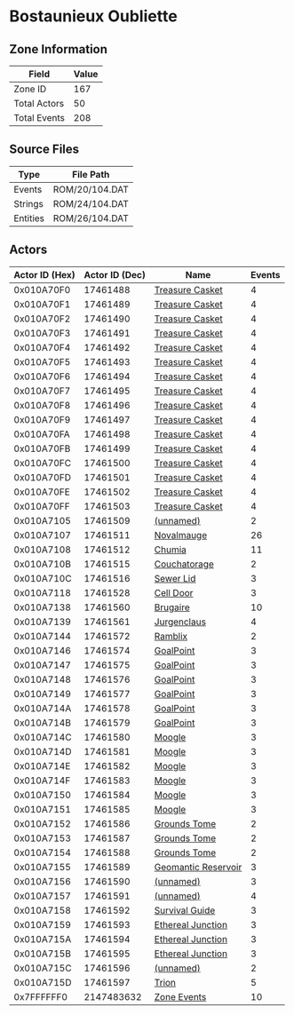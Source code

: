 # Bostaunieux Oubliette

## Zone Information

| Field        |   Value |
|--------------|---------|
| Zone ID      |     167 |
| Total Actors |      50 |
| Total Events |     208 |

## Source Files

| Type     | File Path      |
|----------|----------------|
| Events   | ROM/20/104.DAT |
| Strings  | ROM/24/104.DAT |
| Entities | ROM/26/104.DAT |

## Actors

| Actor ID (Hex)   |   Actor ID (Dec) | Name                                                             |   Events |
|------------------|------------------|------------------------------------------------------------------|----------|
| 0x010A70F0       |         17461488 | [Treasure Casket](./17461488%20-%20Treasure%20Casket.md)         |        4 |
| 0x010A70F1       |         17461489 | [Treasure Casket](./17461489%20-%20Treasure%20Casket.md)         |        4 |
| 0x010A70F2       |         17461490 | [Treasure Casket](./17461490%20-%20Treasure%20Casket.md)         |        4 |
| 0x010A70F3       |         17461491 | [Treasure Casket](./17461491%20-%20Treasure%20Casket.md)         |        4 |
| 0x010A70F4       |         17461492 | [Treasure Casket](./17461492%20-%20Treasure%20Casket.md)         |        4 |
| 0x010A70F5       |         17461493 | [Treasure Casket](./17461493%20-%20Treasure%20Casket.md)         |        4 |
| 0x010A70F6       |         17461494 | [Treasure Casket](./17461494%20-%20Treasure%20Casket.md)         |        4 |
| 0x010A70F7       |         17461495 | [Treasure Casket](./17461495%20-%20Treasure%20Casket.md)         |        4 |
| 0x010A70F8       |         17461496 | [Treasure Casket](./17461496%20-%20Treasure%20Casket.md)         |        4 |
| 0x010A70F9       |         17461497 | [Treasure Casket](./17461497%20-%20Treasure%20Casket.md)         |        4 |
| 0x010A70FA       |         17461498 | [Treasure Casket](./17461498%20-%20Treasure%20Casket.md)         |        4 |
| 0x010A70FB       |         17461499 | [Treasure Casket](./17461499%20-%20Treasure%20Casket.md)         |        4 |
| 0x010A70FC       |         17461500 | [Treasure Casket](./17461500%20-%20Treasure%20Casket.md)         |        4 |
| 0x010A70FD       |         17461501 | [Treasure Casket](./17461501%20-%20Treasure%20Casket.md)         |        4 |
| 0x010A70FE       |         17461502 | [Treasure Casket](./17461502%20-%20Treasure%20Casket.md)         |        4 |
| 0x010A70FF       |         17461503 | [Treasure Casket](./17461503%20-%20Treasure%20Casket.md)         |        4 |
| 0x010A7105       |         17461509 | [(unnamed)](./17461509.md)                                       |        2 |
| 0x010A7107       |         17461511 | [Novalmauge](./17461511%20-%20Novalmauge.md)                     |       26 |
| 0x010A7108       |         17461512 | [Chumia](./17461512%20-%20Chumia.md)                             |       11 |
| 0x010A710B       |         17461515 | [Couchatorage](./17461515%20-%20Couchatorage.md)                 |        2 |
| 0x010A710C       |         17461516 | [Sewer Lid](./17461516%20-%20Sewer%20Lid.md)                     |        3 |
| 0x010A7118       |         17461528 | [Cell Door](./17461528%20-%20Cell%20Door.md)                     |        3 |
| 0x010A7138       |         17461560 | [Brugaire](./17461560%20-%20Brugaire.md)                         |       10 |
| 0x010A7139       |         17461561 | [Jurgenclaus](./17461561%20-%20Jurgenclaus.md)                   |        4 |
| 0x010A7144       |         17461572 | [Ramblix](./17461572%20-%20Ramblix.md)                           |        2 |
| 0x010A7146       |         17461574 | [GoalPoint](./17461574%20-%20GoalPoint.md)                       |        3 |
| 0x010A7147       |         17461575 | [GoalPoint](./17461575%20-%20GoalPoint.md)                       |        3 |
| 0x010A7148       |         17461576 | [GoalPoint](./17461576%20-%20GoalPoint.md)                       |        3 |
| 0x010A7149       |         17461577 | [GoalPoint](./17461577%20-%20GoalPoint.md)                       |        3 |
| 0x010A714A       |         17461578 | [GoalPoint](./17461578%20-%20GoalPoint.md)                       |        3 |
| 0x010A714B       |         17461579 | [GoalPoint](./17461579%20-%20GoalPoint.md)                       |        3 |
| 0x010A714C       |         17461580 | [Moogle](./17461580%20-%20Moogle.md)                             |        3 |
| 0x010A714D       |         17461581 | [Moogle](./17461581%20-%20Moogle.md)                             |        3 |
| 0x010A714E       |         17461582 | [Moogle](./17461582%20-%20Moogle.md)                             |        3 |
| 0x010A714F       |         17461583 | [Moogle](./17461583%20-%20Moogle.md)                             |        3 |
| 0x010A7150       |         17461584 | [Moogle](./17461584%20-%20Moogle.md)                             |        3 |
| 0x010A7151       |         17461585 | [Moogle](./17461585%20-%20Moogle.md)                             |        3 |
| 0x010A7152       |         17461586 | [Grounds Tome](./17461586%20-%20Grounds%20Tome.md)               |        2 |
| 0x010A7153       |         17461587 | [Grounds Tome](./17461587%20-%20Grounds%20Tome.md)               |        2 |
| 0x010A7154       |         17461588 | [Grounds Tome](./17461588%20-%20Grounds%20Tome.md)               |        2 |
| 0x010A7155       |         17461589 | [Geomantic Reservoir](./17461589%20-%20Geomantic%20Reservoir.md) |        3 |
| 0x010A7156       |         17461590 | [(unnamed)](./17461590.md)                                       |        3 |
| 0x010A7157       |         17461591 | [(unnamed)](./17461591.md)                                       |        4 |
| 0x010A7158       |         17461592 | [Survival Guide](./17461592%20-%20Survival%20Guide.md)           |        3 |
| 0x010A7159       |         17461593 | [Ethereal Junction](./17461593%20-%20Ethereal%20Junction.md)     |        3 |
| 0x010A715A       |         17461594 | [Ethereal Junction](./17461594%20-%20Ethereal%20Junction.md)     |        3 |
| 0x010A715B       |         17461595 | [Ethereal Junction](./17461595%20-%20Ethereal%20Junction.md)     |        3 |
| 0x010A715C       |         17461596 | [(unnamed)](./17461596.md)                                       |        2 |
| 0x010A715D       |         17461597 | [Trion](./17461597%20-%20Trion.md)                               |        5 |
| 0x7FFFFFF0       |       2147483632 | [Zone Events](./Zone%20Events.md)                                |       10 |